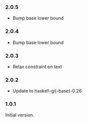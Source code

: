 ### 2.0.5

+ Bump base lower bound

### 2.0.4

+ Bump base lower bound

### 2.0.3

+ Relax constraint on text

### 2.0.2

+ Update to haskell-gi(-base)-0.26

### 1.0.1

Initial version.
